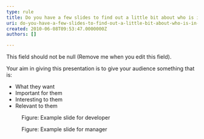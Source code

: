 ```yaml
---
type: rule
title: Do you have a few slides to find out a little bit about who is in your audience?
uri: do-you-have-a-few-slides-to-find-out-a-little-bit-about-who-is-in-your-audience
created: 2010-06-08T09:53:47.0000000Z
authors: []

---
```




<span class='intro'> This field should not be null (Remove me when you edit this field). </span>


  <p>Your aim in giving this presentation is to give your audience something that is&#58;</p>
<ul>
    <li>What they want</li>
    <li>Important for them</li>
    <li>Interesting to them</li>
    <li>Relevant to them</li>
</ul>
<dl>
    <dt><img alt="" class="ms-rteCustom-ImageArea" src="/Standards/Communication/RulesToBetterPowerpointPresentations/PublishingImages/developer.gif" /></dt>
    <dd class="ms-rteCustom-FigureNormal">Figure&#58; Example slide for developer</dd>
</dl>
<dl>
    <dt><img alt="" class="ms-rteCustom-ImageArea" src="/Standards/Communication/RulesToBetterPowerpointPresentations/PublishingImages/manager.gif" /></dt>
    <dd class="ms-rteCustom-FigureNormal">Figure&#58; Example slide for manager</dd>
</dl>



